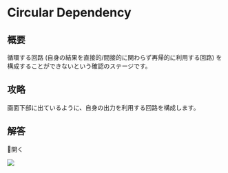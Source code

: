 # Circular Dependency

## 概要

循環する回路 (自身の結果を直接的/間接的に関わらず再帰的に利用する回路) を
構成することができないという確認のステージです。

## 攻略

画面下部に出ているように、自身の出力を利用する回路を構成します。

## 解答

<div class="spoiler-controller material-icons">&#xE5CF;開く</div>
<div class="spoiler">

![](https://gyazo.com/141a885345fc32aaef3633930312d4b3.png)

</div>